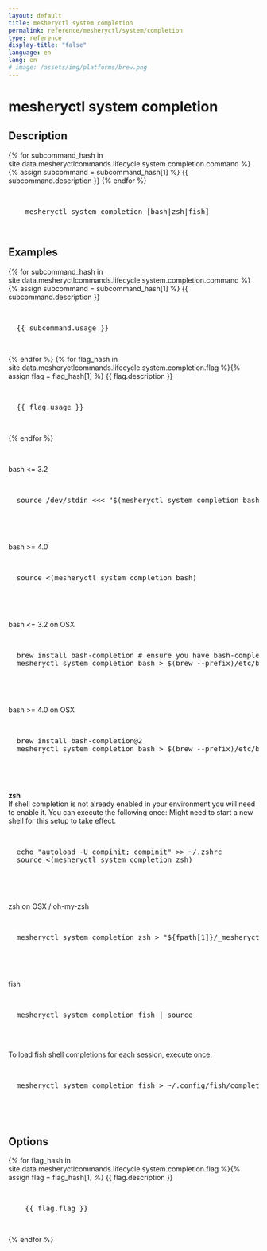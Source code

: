 ```yaml
---
layout: default
title: mesheryctl system completion
permalink: reference/mesheryctl/system/completion
type: reference
display-title: "false"
language: en
lang: en
# image: /assets/img/platforms/brew.png
---
```


<!-- Copy this template to create individual doc pages for each mesheryctl commands -->

<!-- Name of the command -->
#  mesheryctl system completion

## Description

{% for subcommand_hash in site.data.mesheryctlcommands.lifecycle.system.completion.command %}{% assign subcommand = subcommand_hash[1] %}
{{ subcommand.description }}
{% endfor %}

<!-- Basic usage of the command -->
<pre class="codeblock-pre">
  <div class="codeblock">
    mesheryctl system completion [bash|zsh|fish]
  </div>
</pre>

## Examples

{% for subcommand_hash in site.data.mesheryctlcommands.lifecycle.system.completion.command %}{% assign subcommand = subcommand_hash[1] %}
{{ subcommand.description }}
<pre class="codeblock-pre">
  <div class="codeblock">
  {{ subcommand.usage }}
  </div>
</pre>
{% endfor %}
{% for flag_hash in site.data.mesheryctlcommands.lifecycle.system.completion.flag %}{% assign flag = flag_hash[1] %}
{{ flag.description }}
<pre class="codeblock-pre">
  <div class="codeblock">
  {{ flag.usage }}
  </div>
</pre>
{% endfor %}

<br/>

bash <= 3.2
<pre class="codeblock-pre">
  <div class="codeblock">
  source /dev/stdin <<< "$(mesheryctl system completion bash)"
  </div>
</pre>

<br/>

bash >= 4.0
<pre class="codeblock-pre">
  <div class="codeblock">
  source <(mesheryctl system completion bash)
  </div>
</pre>

<br/>

bash <= 3.2 on OSX
<pre class="codeblock-pre">
  <div class="codeblock">
  brew install bash-completion # ensure you have bash-completion 1.3+
  mesheryctl system completion bash > $(brew --prefix)/etc/bash_completion.d/mesheryctl
  </div>
</pre>

<br/>

bash >= 4.0 on OSX
<pre class="codeblock-pre">
  <div class="codeblock">
  brew install bash-completion@2
  mesheryctl system completion bash > $(brew --prefix)/etc/bash_completion.d/mesheryctl
  </div>
</pre>

<br/>

**zsh**
<br/>
If shell completion is not already enabled in your environment you will need to enable it.  You can execute the following once:
Might need to start a new shell for this setup to take effect.
<pre class="codeblock-pre">
  <div class="codeblock">
  echo "autoload -U compinit; compinit" >> ~/.zshrc
  source <(mesheryctl system completion zsh)
  </div>
</pre>

<br/>

zsh on OSX / oh-my-zsh
<pre class="codeblock-pre">
  <div class="codeblock">
  mesheryctl system completion zsh > "${fpath[1]}/_mesheryctl"
  </div>
</pre>

<br/>  

fish
<pre class="codeblock-pre">
  <div class="codeblock">
  mesheryctl system completion fish | source
  </div>
</pre>

<br/>
To load fish shell completions for each session, execute once:
<pre class="codeblock-pre">
  <div class="codeblock">
  mesheryctl system completion fish > ~/.config/fish/completions/mesheryctl.fish
  </div>
</pre> 
  
<br/>


<!-- Options/Flags available in this command -->
## Options

{% for flag_hash in site.data.mesheryctlcommands.lifecycle.system.completion.flag %}{% assign flag = flag_hash[1] %}
{{ flag.description }}
<pre class="codeblock-pre">
  <div class="codeblock">
    {{ flag.flag }}
  </div>
</pre>
{% endfor %}
<br/>
